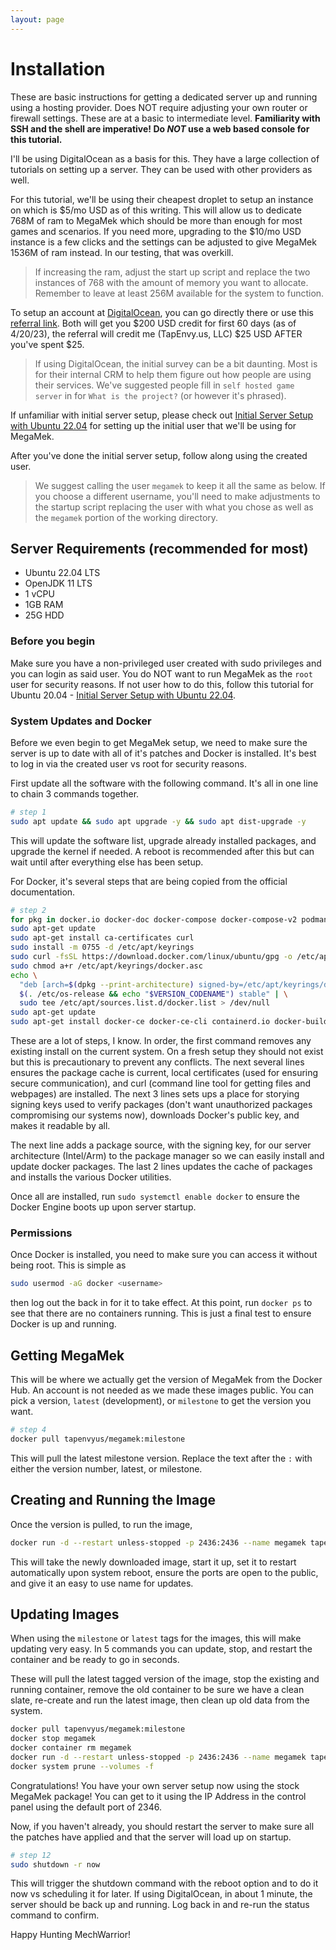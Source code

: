 ```yaml
---
layout: page
---
```

# Installation

These are basic instructions for getting a dedicated server up and running
using a hosting provider. Does NOT require adjusting your own router or
firewall settings. These are at a basic to intermediate level. **Familiarity
with SSH and the shell are imperative! Do *NOT* use a web based console for
this tutorial.**

I'll be using DigitalOcean as a basis for this. They have a large collection
of tutorials on setting up a server. They can be used with other providers
as well.

For this tutorial, we'll be using their cheapest droplet to setup an instance
on which is $5/mo USD as of this writing. This will allow us to dedicate 768M
of ram to MegaMek which should be more than enough for most games and
scenarios. If you need more, upgrading to the $10/mo USD instance is a few
clicks and the settings can be adjusted to give MegaMek 1536M of ram instead.
In our testing, that was overkill.

> If increasing the ram, adjust the start up script and replace the two
> instances of 768 with the amount of memory you want to allocate.
> Remember to leave at least 256M available for the system to function.

To setup an account at [DigitalOcean](https://digitalocean.com), you can go
directly there or use this [referral link](https://m.do.co/c/769d663c4411).
Both will get you $200 USD credit for first 60 days (as of 4/20/23), the
referral will credit me (TapEnvy.us, LLC) $25 USD AFTER you've spent $25.

> If using DigitalOcean, the initial survey can be a bit daunting. Most is for
> their internal CRM to help them figure out how people are using their
> services. We've suggested people fill in `self hosted game server` in for
> `What is the project?` (or however it's phrased).

If unfamiliar with initial server setup, please check out
[Initial Server Setup with Ubuntu 22.04](https://www.digitalocean.com/community/tutorials/initial-server-setup-with-ubuntu-22-04)
for setting up the initial user that we'll be using for MegaMek.

After you've done the initial server setup, follow along using the created
user.

> We suggest calling the user `megamek` to keep it all the same as below.
> If you choose a different username, you'll need to make adjustments to
> the startup script replacing the user with what you chose as well as
> the `megamek` portion of the working directory.

## Server Requirements (recommended for most)

* Ubuntu 22.04 LTS
* OpenJDK 11 LTS
* 1 vCPU
* 1GB RAM
* 25G HDD

### Before you begin

Make sure you have a non-privileged user created with sudo privileges and you
can login as said user. You do NOT want to run MegaMek as the `root` user for
security reasons. If not user how to do this, follow this tutorial for Ubuntu 20.04 -
[Initial Server Setup with Ubuntu 22.04](https://www.digitalocean.com/community/tutorials/initial-server-setup-with-ubuntu-22-04).

### System Updates and Docker

Before we even begin to get MegaMek setup, we need to make sure the server is
up to date with all of it's patches and Docker is installed. It's best to
log in via the created user vs root for security reasons.

First update all the software with the following command. It's all in one line
to chain 3 commands together.

```bash
# step 1
sudo apt update && sudo apt upgrade -y && sudo apt dist-upgrade -y
```

This will update the software list, upgrade already installed packages, and
upgrade the kernel if needed. A reboot is recommended after this but can wait
until after everything else has been setup.

For Docker, it's several steps that are being copied from the official documentation.

```bash
# step 2
for pkg in docker.io docker-doc docker-compose docker-compose-v2 podman-docker containerd runc; do sudo apt-get remove $pkg; done
sudo apt-get update
sudo apt-get install ca-certificates curl
sudo install -m 0755 -d /etc/apt/keyrings
sudo curl -fsSL https://download.docker.com/linux/ubuntu/gpg -o /etc/apt/keyrings/docker.asc
sudo chmod a+r /etc/apt/keyrings/docker.asc
echo \
  "deb [arch=$(dpkg --print-architecture) signed-by=/etc/apt/keyrings/docker.asc] https://download.docker.com/linux/ubuntu \
  $(. /etc/os-release && echo "$VERSION_CODENAME") stable" | \
  sudo tee /etc/apt/sources.list.d/docker.list > /dev/null
sudo apt-get update
sudo apt-get install docker-ce docker-ce-cli containerd.io docker-buildx-plugin docker-compose-plugin
```

These are a lot of steps, I know. In order, the first command removes any existing install on the current system. On a
fresh setup they should not exist but this is precautionary to prevent any conflicts. The next several lines ensures
the package cache is current, local certificates (used for ensuring secure communication), and curl (command line tool
for getting files and webpages) are installed. The next 3 lines sets ups a place for storying signing keys used to verify
packages (don't want unauthorized packages compromising our systems now), downloads Docker's public key, and makes it
readable by all.

The next line adds a package source, with the signing key, for our server architecture (Intel/Arm) to the package manager
so we can easily install and update docker packages. The last 2 lines updates the cache of packages and installs the various
Docker utilities.

Once all are installed, run `sudo systemctl enable docker` to ensure the Docker Engine boots up upon server startup.

### Permissions

Once Docker is installed, you need to make sure you can access it without being root. This is simple as

```bash
sudo usermod -aG docker <username>
```

then log out the back in for it to take effect. At this point, run `docker ps` to see that there are no containers running.
This is just a final test to ensure Docker is up and running.

## Getting MegaMek

This will be where we actually get the version of MegaMek from the Docker Hub. An account is not needed as we made
these images public. You can pick a version, `latest` (development), or `milestone` to get the version you want.

```bash
# step 4
docker pull tapenvyus/megamek:milestone
```

This will pull the latest milestone version. Replace the text after the `:` with either the version number, latest,
or milestone.

## Creating and Running the Image

Once the version is pulled, to run the image,

```bash
docker run -d --restart unless-stopped -p 2436:2436 --name megamek tapenvyus/megamek:milestone
```

This will take the newly downloaded image, start it up, set it to restart automatically upon system reboot, ensure
the ports are open to the public, and give it an easy to use name for updates.

## Updating Images

When using the `milestone` or `latest` tags for the images, this will make updating very easy. In
5 commands you can update, stop, and restart the container and be ready to go in seconds.

These will pull the latest tagged version of the image, stop the existing and running container,
remove the old container to be sure we have a clean slate, re-create and run the latest image,
then clean up old data from the system.

```bash
docker pull tapenvyus/megamek:milestone
docker stop megamek
docker container rm megamek
docker run -d --restart unless-stopped -p 2436:2436 --name megamek tapenvyus/megamek:milestone
docker system prune --volumes -f
```

Congratulations! You have your own server setup now using the stock MegaMek
package! You can get to it using the IP Address in the control panel using the
default port of 2346.

Now, if you haven't already, you should restart the server to make sure all the
patches have applied and that the server will load up on startup.

```bash
# step 12
sudo shutdown -r now
```

This will trigger the shutdown command with the reboot option and to do it now
vs scheduling it for later. If using DigitalOcean, in about 1 minute, the
server should be back up and running. Log back in and re-run the status command
to confirm.

Happy Hunting MechWarrior!
